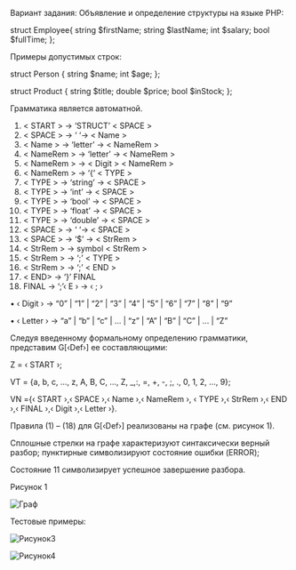 Вариант задания: Объявление и определение структуры на языке PHP:

struct Employee{
    string $firstName;
    string $lastName;
    int $salary;
    bool $fullTime;
};

Примеры допустимых строк: 

struct Person {
    string $name;
    int $age;
};

struct Product {
    string $title;
    double $price;
    bool $inStock;
};


Грамматика является автоматной.
1.	< START > → ‘STRUCT’ < SPACE >
2.	< SPACE > → ‘   ‘→ < Name >
3.	< Name > → ‘letter’ → < NameRem >
4.	< NameRem > → ‘letter’ → < NameRem >
5.	< NameRem >    → < Digit > < NameRem >
6.	< NameRem > → ‘{‘  < TYPE >
7.	< TYPE > → ‘string’ → < SPACE >
8.	< TYPE > → ‘int’ → < SPACE >
9.	< TYPE > → ‘bool’ → < SPACE >
10.	< TYPE > → ‘float’ → < SPACE >
11.	< TYPE > -> ‘double’ → < SPACE >
12.	< SPACE > → ‘   ‘→ < SPACE > 
13.	< SPACE > → ‘$’ → < StrRem >
14.	< StrRem > → symbol < StrRem >
15.	< StrRem > → ‘;’ < TYPE >
16.	< StrRem > → ‘;’ < END >
17.	< END>  → ‘}’ FINAL
18.	FINAL → ‘;’‹ E › → ‹ ; ›
    
•	‹ Digit › → “0” | “1” | “2” | “3” | “4” | “5” | “6” | “7” | “8” | “9”

•	‹ Letter › → “a” | “b” | “c” | ... | “z” | “A” | “B” | “C” | ... | “Z”

Следуя введенному формальному определению грамматики, представим G[‹Def›] ее составляющими:

Z = ‹ START ›;

VT = {a, b, c, ..., z, A, B, C, ..., Z, _,:, =, +, -, ;, ., 0, 1, 2, ..., 9};

VN ={‹ START ›,‹ SPACE ›,‹ Name ›,‹ NameRem ›, ‹ TYPE ›,‹ StrRem ›,‹ END ›,‹ FINAL ›,‹ Digit ›,‹ Letter ›}.


Правила (1) – (18) для G[‹Def›] реализованы на графе (см. рисунок 1).

Сплошные стрелки на графе характеризуют синтаксически верный разбор; пунктирные символизируют состояние ошибки (ERROR); 

Состояние 11 символизирует успешное завершение разбора.

Рисунок 1

![Граф](https://github.com/user-attachments/assets/21e53e90-ffef-43b0-bbea-e64e6712dc72)


Тестовые примеры:

![Рисунок3](https://github.com/user-attachments/assets/8ef6ce5d-17fd-4459-99fe-c6822a22bc36)

![Рисунок4](https://github.com/user-attachments/assets/7c3bcf00-2ab7-4749-b034-84707195636e)

